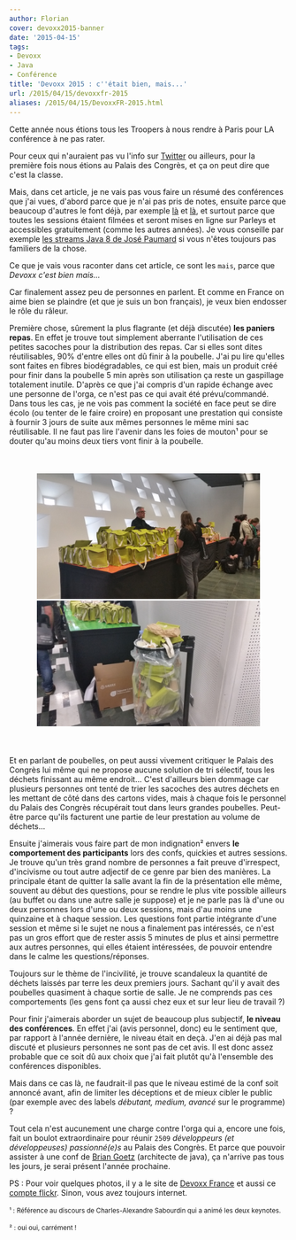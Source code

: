 ```yaml
---
author: Florian
cover: devoxx2015-banner
date: '2015-04-15'
tags:
- Devoxx
- Java
- Conférence
title: 'Devoxx 2015 : c''était bien, mais...'
url: /2015/04/15/devoxxfr-2015
aliases: /2015/04/15/DevoxxFR-2015.html
---
```



Cette année nous étions tous les Troopers à nous rendre à Paris pour LA conférence à ne pas rater.

Pour ceux qui n'auraient pas vu l'info sur [Twitter](https://twitter.com/search?q=%23DevoxxFR&src=tyah) ou ailleurs, pour la première fois nous étions au Palais des Congrès, et ça on peut dire que c'est la classe.



Mais, dans cet article, je ne vais pas vous faire un résumé des conférences que j'ai vues, d'abord parce que je n'ai pas pris de notes,
ensuite parce que beaucoup d'autres le font déjà, par exemple [là](http://agileek.github.io/) et [là](http://javamind-fr.blogspot.fr/), et surtout parce que toutes les sessions étaient filmées et
seront mises en ligne sur Parleys et accessibles gratuitement (comme les autres années).
Je vous conseille par exemple [les streams Java 8 de José Paumard](https://www.parleys.com/tutorial/java-8-streams-collectors-patterns-performances-parallelisation)
si vous n'êtes toujours pas familiers de la chose.

Ce que je vais vous raconter dans cet article, ce sont les `mais`, parce que _Devoxx c'est bien mais..._

Car finalement assez peu de personnes en parlent. Et comme en France on aime bien se plaindre (et que je suis un bon français), je veux  bien endosser le rôle du râleur.

Première chose, sûrement la plus flagrante (et déjà discutée) __les paniers repas__.
En effet je trouve tout simplement aberrante l'utilisation de ces petites sacoches pour la distribution des repas.
Car si elles sont dites réutilisables, 90% d'entre elles ont dû finir à la poubelle.
J'ai pu lire qu'elles sont faites en fibres biodégradables, ce qui est bien, mais un produit créé pour finir dans la poubelle 5 min après son utilisation ça reste un gaspillage totalement inutile.
D'après ce que j'ai compris d'un rapide échange avec une personne de l'orga, ce n'est pas ce qui avait été prévu/commandé. Dans tous les cas,
je ne vois pas comment la société en face peut se dire écolo (ou tenter de le faire croire) en proposant une prestation qui consiste à fournir 3 jours de suite aux mêmes personnes le même mini sac réutilisable.
Il ne faut pas lire l'avenir dans les foies de mouton¹ pour se douter qu'au moins deux tiers vont finir à la poubelle.

<div style="text-align:center;margin:50px">
  <a href="/images/postDevoxx2015/devoxx2015_1.jpg" data-lightbox="group-2" title="Les sac pour les sandwichs..." class="inlineBoxes">
    <img class="medium" src="/images/postDevoxx2015/devoxx2015_1.jpg" alt="Les sac pour les sandwichs..."/>
  </a>
  <a href="/images/postDevoxx2015/devoxx2015_2.jpg" data-lightbox="group-2" title="... qui finissent à la poubelle" class="inlineBoxes">
    <img class="medium" src="/images/postDevoxx2015/devoxx2015_2.jpg" alt="... qui finissent à la poubelle"/>
  </a>
</div>

Et en parlant de poubelles, on peut aussi vivement critiquer le Palais des Congrès lui même qui ne propose aucune solution de tri sélectif, tous les déchets finissant au même endroit...
C'est d'ailleurs bien dommage car plusieurs personnes ont tenté de trier les sacoches des autres déchets en les mettant de côté dans des cartons vides, mais à chaque fois le personnel du Palais des Congrès récupérait tout dans leurs grandes poubelles. Peut-être parce qu'ils facturent une partie de leur prestation au volume de déchets...


Ensuite j'aimerais vous faire part de mon indignation² envers __le comportement des participants__ lors des confs, quickies et autres sessions.
Je trouve qu'un très grand nombre de personnes a fait preuve d'irrespect, d'incivisme ou tout autre adjectif de ce genre par bien des manières.
La principale étant de quitter la salle avant la fin de la présentation elle même, souvent au début des questions, pour se rendre le plus vite possible ailleurs (au buffet ou dans une autre salle je suppose)
et je ne parle pas là d'une ou deux personnes lors d'une ou deux sessions, mais d'au moins une quinzaine et à chaque session. Les questions font partie intégrante d'une session et même si le sujet ne nous a finalement pas intéressés, ce n'est pas un gros effort que de rester assis 5 minutes de plus et ainsi permettre aux autres personnes, qui elles étaient intéressées, de pouvoir entendre dans le calme les questions/réponses.

Toujours sur le thème de l'incivilité, je trouve scandaleux la quantité de déchets laissés par terre les deux premiers jours. Sachant qu'il y avait des poubelles quasiment à chaque sortie de salle. Je ne comprends pas ces comportements (les gens font ça aussi chez eux et sur leur lieu de travail ?)

Pour finir j'aimerais aborder un sujet de beaucoup plus subjectif, __le niveau des conférences__. En effet j'ai (avis personnel, donc)
eu le sentiment que, par rapport à l'année dernière, le niveau était en deçà. J'en ai déjà pas mal discuté et plusieurs personnes ne sont pas de cet avis.
Il est donc assez probable que ce soit dû aux choix que j'ai fait plutôt qu'à l'ensemble des conférences disponibles.

Mais dans ce cas là, ne faudrait-il pas que le niveau estimé de la conf soit annoncé avant, afin de limiter les déceptions et de mieux cibler le public (par exemple avec des labels _débutant, medium, avancé_ sur le programme) ?


Tout cela n'est aucunement une charge contre l'orga qui a, encore une fois, fait un boulot extraordinaire pour réunir `2509` _développeurs (et développeuses) passionné(e)s_ au Palais des Congrès.
Et parce que pouvoir assister à une conf de [Brian Goetz](https://twitter.com/briangoetz) (architecte de java), ça n'arrive pas tous les jours, je serai présent l'année prochaine.


PS : Pour voir quelques photos, il y a le site de [Devoxx France](http://www.devoxx.fr/2015/04/devoxx-france-2015-en-images/) et aussi ce [compte flickr](https://m.flickr.com/#/photos/123583479@N03/sets/72157651881953421). Sinon, vous avez toujours internet.


<small>¹ : Référence au discours de Charles-Alexandre Sabourdin qui a animé les deux keynotes.</small>

<small>² : oui oui, carrément !</small>
